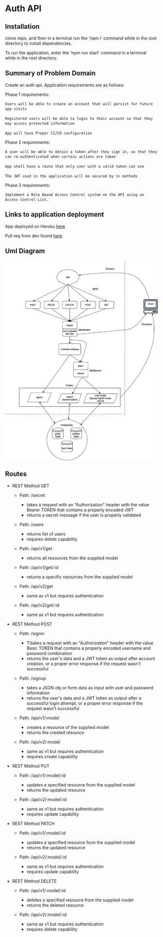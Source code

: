 # Auth API

## Installation

  clone repo, and then in a terminal run the 'npm i' command while in the root directory to install dependencies.
  
  To run the application, enter the 'npm run start' command in a terminal while in the root directory.

## Summary of Problem Domain

  Create an auth api. Application requirements are as follows:
  
  Phase 1 requirements:

    Users will be able to create an account that will persist for future app visits

    Registered users will be able to login to their account so that they may access protected information

    App will have Proper CI/CD configuration

  Phase 2 requirements:

    A user will be able to obtain a token after they sign in, so that they can re-authenticated when certain actions are taken

    App shall have a route that only user with a valid token can use

    The JWT used in the application will be secured by 1+ methods

  Phase 3 requirements:

    Implement a Role Based Access Control system on the API using an Access Control List. 

## Links to application deployment

  App deployed on Heroku [here]()

  Pull req from dev found [here](https://github.com/Beers15/auth-api/pull/1)

## Uml Diagram

![diagram](./uml-diagram.png)

## Routes

* REST Method GET

  * Path: /secret
    * takes a request with an "Authorization" header with the value Bearer TOKEN that contains a properly encoded JWT
    * returns a secret message if the user is properly validated

  * Path: /users
    * returns list of users
    * requires delete capability

  * Path: /api/v1/get
    * returns all resources from the supplied model
  
  * Path: /api/v1/get/:id
    * returns a specific resources from the supplied model

  * Path: /api/v2/get
    * same as v1 but requires authentication

  * Path: /api/v2/get/:id
    * same as v1 but requires authentication

* REST Method POST
  * Path: /signin
    * T\takes a request with an "Authorization" header with the value Basic TOKEN that contains a properly encoded username and password combination
    * returns the user's data and a JWT token as output after account creation, or a proper error response if the request wasn't successful

  * Path: /signup
    * takes a JSON obj or form data as input with user and password information
    * returns the user's data and a JWT token as output after a successful login attempt, or a proper error response if the request wasn't successful

  * Path: /api/v1/:model
    * creates a resource of the supplied model
    * returns the created resource

  * Path: /api/v2/:model
    * same as v1 but requires authentication
    * requires create capability

* REST Method PUT
  * Path: /api/v1/:model/:id
    * updates a specified resource from the supplied model
    * returns the updated resource

  * Path: /api/v2/:model/:id
    * same as v1 but requires authentication
    * requires update capability

* REST Method PATCH
  * Path: /api/v1/:model/:id
    * updates a specified resource from the supplied model
    * returns the updated resource

  * Path: /api/v2/:model/:id
    * same as v1 but requires authentication
    * requires update capability

* REST Method DELETE
  * Path: /api/v1/:model/:id
    * deletes a specified resource from the supplied model
    * returns the deleted resource

  * Path: /api/v2/:model/:id
    * same as v1 but requires authentication
    * requires delete capability
